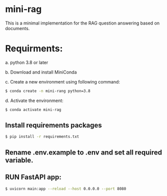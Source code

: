 # mini-rag

This is a minimal implementation for the RAG question answering based on documents.

# Requirments:

a. python 3.8 or later

b. Download and install MiniConda

c.  Create a new environment using following command:

```bash
$ conda create -n mini-rang python=3.8
```
d. Activate the environment:
```bash
$ conda activate mini-rag
```

## Install requirements packages
```bash
$ pip install -r requirements.txt
```

## Rename .env.example to .env and set all required variable.

## RUN FastAPI app:

```bash
$ uvicorn main:app --reload --host 0.0.0.0 --port 8080
```